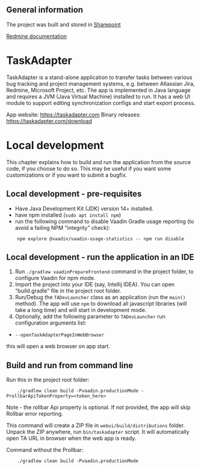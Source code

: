 ## General information

The project was built and stored in [Sharepoint](https://oasissmartsim.sharepoint.com/Operations/Forms/AllItems.aspx?newTargetListUrl=%2FOperations&viewpath=%2FOperations%2FForms%2FAllItems%2Easpx&id=%2FOperations%2F5%2D%20Infrastructure%5FFR%2F4%2DTools%2FTaskadapter&viewid=168d5414%2D421f%2D4898%2Db8f9%2Da5be0acb4da5)

[Redmine documentation](https://tickets.oasis-smartsim.com/projects/devops/wiki/Redmine-JIRA_integration_using_Taskadapter)

# TaskAdapter
TaskAdapter is a stand-alone application to transfer tasks between various bug tracking and project management systems, 
e.g. between Atlassian Jira, Redmine, Microsoft Project, etc.
The app is implemented in Java language and requires a JVM (Java Virtual Machine) installed to run. 
It has a web UI module to support editing synchronization configs and start export process.

App website: https://taskadapter.com
Binary releases: https://taskadapter.com/download

# Local development

This chapter explains how to build and run the application from the source code, if you choose to do so. This may be
useful if you want some customizations or if you want to submit a bugfix.

## Local development - pre-requisites

* Have Java Development Kit (JDK) version 14+ installed.
* have npm installed (`sudo apt install npm`)
* run the following command to disable Vaadin Gradle usage reporting (to avoid a failing NPM "integrity" check):
```
    npm explore @vaadin/vaadin-usage-statistics -- npm run disable
```

##  Local development - run the application in an IDE

1. Run `./gradlew vaadinPrepareFrontend` command in the project folder, to configure Vaadin for npm mode.
2. Import the project into your IDE (say, Intellij IDEA). You can open "build.gradle" file in the project root folder.
3. Run/Debug the `TADevLauncher` class as an application (run the `main()` method).
   The app will use `npm` to download all javascript libraries (will take a long time)
   and will start in development mode.
4. Optionally, add the following parameter to `TADevLauncher` run configuration arguments list:

* `--openTaskAdapterPageInWebBrowser` 

this will open a web browser on app start.

## Build and run from command line

Run this in the project root folder:
```
    ./gradlew clean build -Pvaadin.productionMode -ProllbarApiTokenProperty=<token_here>
```    
Note - the rollbar Api property is optional. If not provided, the app will skip Rollbar error reporting.

This command will create a ZIP file in `webui/build/distributions` folder. Unpack the ZIP anywhere,
run `bin/taskadapter` script. It will automatically open TA URL in browser when the web app is ready.


Command without the Prollbar:
```
    ./gradlew clean build -Pvaadin.productionMode 
```    
